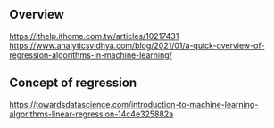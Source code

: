 ## Overview
https://ithelp.ithome.com.tw/articles/10217431
https://www.analyticsvidhya.com/blog/2021/01/a-quick-overview-of-regression-algorithms-in-machine-learning/


## Concept of regression
https://towardsdatascience.com/introduction-to-machine-learning-algorithms-linear-regression-14c4e325882a
